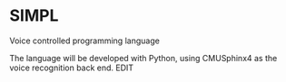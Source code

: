 # SIMPL
Voice controlled programming language

The language will be developed with Python, using CMUSphinx4 as the voice recognition back end.
EDIT